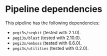 # Pipeline dependencies

This pipeline has the following dependencies:
- `pegi3s/seqkit` (tested with 2.1.0).
- `pegi3s/blast` (tested with 2.10.0).
- `pegi3s/emboss` (tested with 6.6.0).
- `pegi3s/utilities` (tested with 0.2.0).
